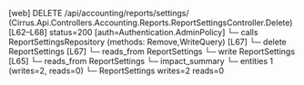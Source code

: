 [web] DELETE /api/accounting/reports/settings/  (Cirrus.Api.Controllers.Accounting.Reports.ReportSettingsController.Delete)  [L62–L68] status=200 [auth=Authentication.AdminPolicy]
  └─ calls ReportSettingsRepository (methods: Remove,WriteQuery) [L67]
  └─ delete ReportSettings [L67]
    └─ reads_from ReportSettings
  └─ write ReportSettings [L65]
    └─ reads_from ReportSettings
  └─ impact_summary
    └─ entities 1 (writes=2, reads=0)
      └─ ReportSettings writes=2 reads=0

